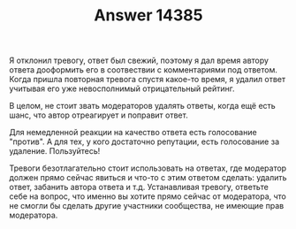 ﻿---
title: "Answer 14385"
se.owner.user_id: 373567
se.owner.display_name: "aepot"
se.owner.link: "https://ru.meta.stackoverflow.com/users/373567/aepot"
se.answer_id: 14385
se.question_id: 14384
se.post_type: answer
se.is_accepted: True
---
<p>Я отклонил тревогу, ответ был свежий, поэтому я дал время автору ответа дооформить его в соотвествии с комментариями под ответом. Когда пришла повторная тревога спустя какое-то время, я удалил ответ учитывая его уже невосполнимый отрицательный рейтинг.</p>
<p>В целом, не стоит звать модераторов удалять ответы, когда ещё есть шанс, что автор отреагирует и поправит ответ.</p>
<p>Для немедленной реакции на качество ответа есть голосование &quot;против&quot;. А для тех, у кого достаточно репутации, есть голосование за удаление. Пользуйтесь!</p>
<p>Тревоги безотлагательно стоит использовать на ответах, где модератор должен прямо сейчас явиться и что-то с этим ответом сделать: удалить ответ, забанить автора ответа и т.д. Устанавливая тревогу, ответьте себе на вопрос, что именно вы хотите прямо сейчас от модератора, что не смогли бы сделать другие участники сообщества, не имеющие прав модератора.</p>
